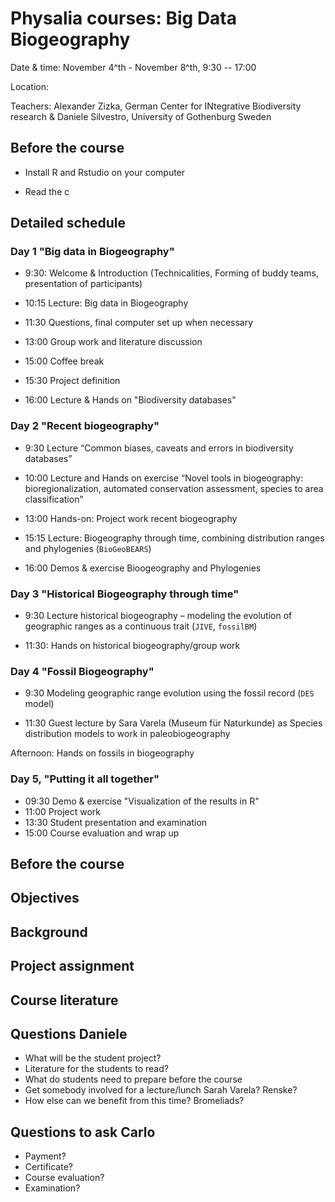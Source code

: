# Physalia courses: Big Data Biogeography

Date & time: November 4^th - November 8^th, 9:30 -- 17:00 

Location:

Teachers: Alexander Zizka, German Center for INtegrative Biodiversity research & Daniele Silvestro, University of Gothenburg Sweden

## Before the course

- Install R and Rstudio on your computer

- Read the c


## Detailed schedule

### Day 1 "Big data in Biogeography"

-	9:30: Welcome & Introduction (Technicalities, Forming of buddy teams, presentation of participants)

-	10:15 Lecture: Big data in Biogeography

-	11:30 Questions, final computer set up when necessary

- 13:00 Group work and literature discussion

- 15:00 Coffee break

- 15:30 Project definition

- 16:00 Lecture & Hands on "Biodiversity databases"


### Day 2 "Recent biogeography"

- 9:30 Lecture “Common biases, caveats and errors in biodiversity databases”

- 10:00 Lecture and Hands on exercise “Novel tools in biogeography: bioregionalization, automated conservation assessment, species to area classification” 

- 13:00 Hands-on: Project work recent biogeography

- 15:15 Lecture: Biogeography through time, combining distribution ranges and phylogenies (`BioGeoBEARS`)

- 16:00 Demos & exercise Bioogeography and Phylogenies

### Day 3 "Historical Biogeography through time"

- 9:30 Lecture historical biogeography – modeling the evolution of geographic ranges as a continuous trait (`JIVE`, `fossilBM`)

- 11:30:	 Hands on historical biogeography/group work 



### Day 4 "Fossil Biogeography"

- 9:30	Modeling geographic range evolution using the fossil record (`DES` model)

- 11:30 Guest lecture by Sara Varela (Museum für Naturkunde) as Species distribution models to work in paleobiogeography

Afternoon: Hands on fossils in biogeography 

### Day 5, "Putting it all together"

- 09:30 Demo & exercise "Visualization of the results in R"
- 11:00 Project work
- 13:30 Student presentation and examination
- 15:00 Course evaluation and wrap up

## Before the course

## Objectives

## Background

## Project assignment

## Course literature


## Questions Daniele
-	What will be the student project?
-	Literature for the students to read?
-	What do students need to prepare before the course
-	Get somebody involved for a lecture/lunch Sarah Varela? Renske?
-	How else can we benefit from this time? Bromeliads?

## Questions to ask Carlo
-	Payment?
-	Certificate?
- Course evaluation?
- Examination?
